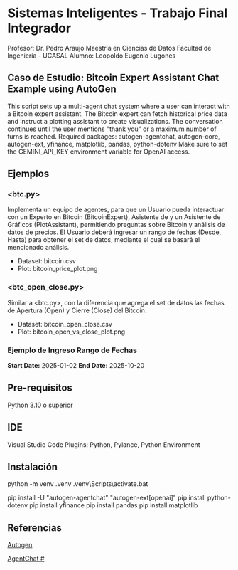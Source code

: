 # Sistemas Inteligentes - Trabajo Final Integrador

Profesor: Dr. Pedro Araujo
Maestría en Ciencias de Datos
Facultad de Ingeniería - UCASAL
Alumno: Leopoldo Eugenio Lugones

## Caso de Estudio: Bitcoin Expert Assistant Chat Example using AutoGen

This script sets up a multi-agent chat system where a user can interact with a Bitcoin expert assistant.
The Bitcoin expert can fetch historical price data and instruct a plotting assistant to create visualizations.
The conversation continues until the user mentions "thank you" or a maximum number of turns is reached.
Required packages: autogen-agentchat, autogen-core, autogen-ext, yfinance, matplotlib, pandas, python-dotenv
Make sure to set the GEMINI_API_KEY environment variable for OpenAI access.

## Ejemplos

### <btc.py>

Implementa un equipo de agentes, para que un Usuario pueda interactuar con un Experto en Bitcoin (BitcoinExpert), Asistente de y un Asistente de Gráficos (PlotAssistant), permitiendo preguntas sobre Bitcoin y análisis de datos de precios. El Usuario deberá ingresar un rango de fechas (Desde, Hasta) para obtener el set de datos, mediante el cual se basará el mencionado análisis.

* Dataset: bitcoin.csv
* Plot: bitcoin_price_plot.png

### <btc_open_close.py>

Similar a <btc.py>, con la diferencia que agrega el set de datos las fechas de Apertura (Open) y Cierre (Close) del Bitcoin.

* Dataset: bitcoin_open_close.csv
* Plot: bitcoin_open_vs_close_plot.png

### Ejemplo de Ingreso Rango de Fechas

**Start Date:** 2025-01-02
**End Date:** 2025-10-20

## Pre-requisitos

Python 3.10 o superior

## IDE

Visual Studio Code
Plugins: Python, Pylance, Python Environment

## Instalación

python -m venv .venv
.venv\Scripts\activate.bat

pip install -U "autogen-agentchat" "autogen-ext[openai]"
pip install python-dotenv
pip install yfinance
pip install pandas
pip install matplotlib

## Referencias

[Autogen][def1]

[def1]: https://microsoft.github.io/autogen/stable/index.html

[AgentChat #][def2]

[def2]: https://microsoft.github.io/autogen/stable/user-guide/agentchat-user-guide/index.html
